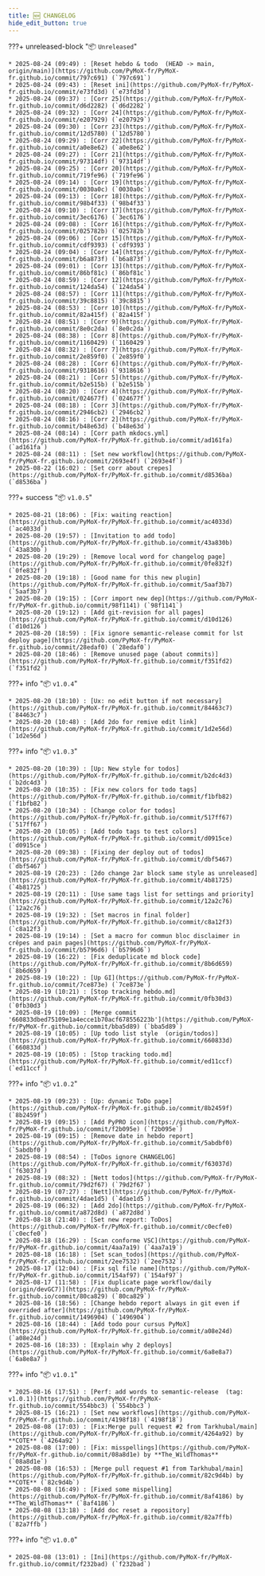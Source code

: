 ```yaml
---
title: 🆕 CHANGELOG
hide_edit_button: true
---
```


<!--
    ####################################################################################################################

    ATTENTION: Ne pas modifier ce fichier, car il est généré automatiquement par `resources/auto/gen_changelog.py` chaque push sur la branche main
    
    ####################################################################################################################
-->

???+ unreleased-block "📦 `Unreleased`"

    * 2025-08-24 (09:49) : [Reset hebdo & todo  (HEAD -> main, origin/main)](https://github.com/PyMoX-fr/PyMoX-fr.github.io/commit/797c691) (`797c691`)
    * 2025-08-24 (09:43) : [Reset ini](https://github.com/PyMoX-fr/PyMoX-fr.github.io/commit/e73fd3d) (`e73fd3d`)
    * 2025-08-24 (09:37) : [Corr 25](https://github.com/PyMoX-fr/PyMoX-fr.github.io/commit/d6d2282) (`d6d2282`)
    * 2025-08-24 (09:32) : [Corr 24](https://github.com/PyMoX-fr/PyMoX-fr.github.io/commit/e207929) (`e207929`)
    * 2025-08-24 (09:30) : [Corr 23](https://github.com/PyMoX-fr/PyMoX-fr.github.io/commit/12d5780) (`12d5780`)
    * 2025-08-24 (09:29) : [Corr 22](https://github.com/PyMoX-fr/PyMoX-fr.github.io/commit/a0e8e62) (`a0e8e62`)
    * 2025-08-24 (09:27) : [Corr 21](https://github.com/PyMoX-fr/PyMoX-fr.github.io/commit/97314df) (`97314df`)
    * 2025-08-24 (09:25) : [Corr 20](https://github.com/PyMoX-fr/PyMoX-fr.github.io/commit/719fe96) (`719fe96`)
    * 2025-08-24 (09:14) : [Corr 19](https://github.com/PyMoX-fr/PyMoX-fr.github.io/commit/0030a0c) (`0030a0c`)
    * 2025-08-24 (09:13) : [Corr 18](https://github.com/PyMoX-fr/PyMoX-fr.github.io/commit/98b4f33) (`98b4f33`)
    * 2025-08-24 (09:10) : [Corr 17](https://github.com/PyMoX-fr/PyMoX-fr.github.io/commit/3ec6176) (`3ec6176`)
    * 2025-08-24 (09:08) : [Corr 16](https://github.com/PyMoX-fr/PyMoX-fr.github.io/commit/025782b) (`025782b`)
    * 2025-08-24 (09:06) : [Corr 15](https://github.com/PyMoX-fr/PyMoX-fr.github.io/commit/cdf9393) (`cdf9393`)
    * 2025-08-24 (09:04) : [Corr 14](https://github.com/PyMoX-fr/PyMoX-fr.github.io/commit/b6a873f) (`b6a873f`)
    * 2025-08-24 (09:01) : [Corr 13](https://github.com/PyMoX-fr/PyMoX-fr.github.io/commit/86bf81c) (`86bf81c`)
    * 2025-08-24 (08:59) : [Corr 12](https://github.com/PyMoX-fr/PyMoX-fr.github.io/commit/124da54) (`124da54`)
    * 2025-08-24 (08:57) : [Corr 11](https://github.com/PyMoX-fr/PyMoX-fr.github.io/commit/39c8815) (`39c8815`)
    * 2025-08-24 (08:53) : [Corr 10](https://github.com/PyMoX-fr/PyMoX-fr.github.io/commit/82a415f) (`82a415f`)
    * 2025-08-24 (08:51) : [Corr 9](https://github.com/PyMoX-fr/PyMoX-fr.github.io/commit/8e0c2da) (`8e0c2da`)
    * 2025-08-24 (08:38) : [Corr 8](https://github.com/PyMoX-fr/PyMoX-fr.github.io/commit/1160429) (`1160429`)
    * 2025-08-24 (08:32) : [Corr 7](https://github.com/PyMoX-fr/PyMoX-fr.github.io/commit/2e859f0) (`2e859f0`)
    * 2025-08-24 (08:28) : [Corr 6](https://github.com/PyMoX-fr/PyMoX-fr.github.io/commit/9318616) (`9318616`)
    * 2025-08-24 (08:21) : [Corr 5](https://github.com/PyMoX-fr/PyMoX-fr.github.io/commit/b2e515b) (`b2e515b`)
    * 2025-08-24 (08:20) : [Corr 4](https://github.com/PyMoX-fr/PyMoX-fr.github.io/commit/024677f) (`024677f`)
    * 2025-08-24 (08:18) : [Corr 3](https://github.com/PyMoX-fr/PyMoX-fr.github.io/commit/2946cb2) (`2946cb2`)
    * 2025-08-24 (08:16) : [Corr 2](https://github.com/PyMoX-fr/PyMoX-fr.github.io/commit/b48e63d) (`b48e63d`)
    * 2025-08-24 (08:14) : [Corr path mkdocs.yml](https://github.com/PyMoX-fr/PyMoX-fr.github.io/commit/ad161fa) (`ad161fa`)
    * 2025-08-24 (08:11) : [Set new workflow](https://github.com/PyMoX-fr/PyMoX-fr.github.io/commit/2693e4f) (`2693e4f`)
    * 2025-08-22 (16:02) : [Set corr about crepes](https://github.com/PyMoX-fr/PyMoX-fr.github.io/commit/d8536ba) (`d8536ba`)

???+ success "📦 `v1.0.5`"

    * 2025-08-21 (18:06) : [Fix: waiting reaction](https://github.com/PyMoX-fr/PyMoX-fr.github.io/commit/ac4033d) (`ac4033d`)
    * 2025-08-20 (19:57) : [Invitation to add todo](https://github.com/PyMoX-fr/PyMoX-fr.github.io/commit/43a830b) (`43a830b`)
    * 2025-08-20 (19:29) : [Remove local word for changelog page](https://github.com/PyMoX-fr/PyMoX-fr.github.io/commit/0fe832f) (`0fe832f`)
    * 2025-08-20 (19:18) : [Good name for this new plugin](https://github.com/PyMoX-fr/PyMoX-fr.github.io/commit/5aaf3b7) (`5aaf3b7`)
    * 2025-08-20 (19:15) : [Corr import new dep](https://github.com/PyMoX-fr/PyMoX-fr.github.io/commit/98f1141) (`98f1141`)
    * 2025-08-20 (19:12) : [Add git-revision for all pages](https://github.com/PyMoX-fr/PyMoX-fr.github.io/commit/d10d126) (`d10d126`)
    * 2025-08-20 (18:59) : [Fix ignore semantic-release commit for lst deploy page](https://github.com/PyMoX-fr/PyMoX-fr.github.io/commit/28edaf0) (`28edaf0`)
    * 2025-08-20 (18:46) : [Remove unused page (about commits)](https://github.com/PyMoX-fr/PyMoX-fr.github.io/commit/f351fd2) (`f351fd2`)

???+ info "📦 `v1.0.4`"

    * 2025-08-20 (18:10) : [Ux: no edit button if not necessary](https://github.com/PyMoX-fr/PyMoX-fr.github.io/commit/84463c7) (`84463c7`)
    * 2025-08-20 (10:48) : [Add 2do for remive edit link](https://github.com/PyMoX-fr/PyMoX-fr.github.io/commit/1d2e56d) (`1d2e56d`)

???+ info "📦 `v1.0.3`"

    * 2025-08-20 (10:39) : [Up: New style for todos](https://github.com/PyMoX-fr/PyMoX-fr.github.io/commit/b2dc4d3) (`b2dc4d3`)
    * 2025-08-20 (10:35) : [Fix new colors for todo tags](https://github.com/PyMoX-fr/PyMoX-fr.github.io/commit/f1bfb82) (`f1bfb82`)
    * 2025-08-20 (10:34) : [Change color for todos](https://github.com/PyMoX-fr/PyMoX-fr.github.io/commit/517ff67) (`517ff67`)
    * 2025-08-20 (10:05) : [Add todo tags to test colors](https://github.com/PyMoX-fr/PyMoX-fr.github.io/commit/d0915ce) (`d0915ce`)
    * 2025-08-20 (09:38) : [Fixing der deploy out of todos](https://github.com/PyMoX-fr/PyMoX-fr.github.io/commit/dbf5467) (`dbf5467`)
    * 2025-08-19 (20:23) : [2do change 2ar block same style as unreleased](https://github.com/PyMoX-fr/PyMoX-fr.github.io/commit/4b81725) (`4b81725`)
    * 2025-08-19 (20:11) : [Use same tags list for settings and priority](https://github.com/PyMoX-fr/PyMoX-fr.github.io/commit/12a2c76) (`12a2c76`)
    * 2025-08-19 (19:32) : [Set macros in final folder](https://github.com/PyMoX-fr/PyMoX-fr.github.io/commit/c8a12f3) (`c8a12f3`)
    * 2025-08-19 (19:14) : [Set a macro for commun bloc disclaimer in crêpes and pain pages](https://github.com/PyMoX-fr/PyMoX-fr.github.io/commit/b5796d6) (`b5796d6`)
    * 2025-08-19 (16:22) : [Fix deduplicate md block code](https://github.com/PyMoX-fr/PyMoX-fr.github.io/commit/8b6d659) (`8b6d659`)
    * 2025-08-19 (10:22) : [Up GI](https://github.com/PyMoX-fr/PyMoX-fr.github.io/commit/7ce873e) (`7ce873e`)
    * 2025-08-19 (10:21) : [Stop tracking hebdo.md](https://github.com/PyMoX-fr/PyMoX-fr.github.io/commit/0fb30d3) (`0fb30d3`)
    * 2025-08-19 (10:09) : [Merge commit '660833dbed75109e1a4ecce1b70acf678556223b'](https://github.com/PyMoX-fr/PyMoX-fr.github.io/commit/bba5d89) (`bba5d89`)
    * 2025-08-19 (10:05) : [Up todo list style  (origin/todos)](https://github.com/PyMoX-fr/PyMoX-fr.github.io/commit/660833d) (`660833d`)
    * 2025-08-19 (10:05) : [Stop tracking todo.md](https://github.com/PyMoX-fr/PyMoX-fr.github.io/commit/ed11ccf) (`ed11ccf`)

???+ info "📦 `v1.0.2`"

    * 2025-08-19 (09:23) : [Up: dynamic ToDo page](https://github.com/PyMoX-fr/PyMoX-fr.github.io/commit/8b2459f) (`8b2459f`)
    * 2025-08-19 (09:15) : [Add PyPRO icon](https://github.com/PyMoX-fr/PyMoX-fr.github.io/commit/f2b095e) (`f2b095e`)
    * 2025-08-19 (09:15) : [Remove date in hebdo report](https://github.com/PyMoX-fr/PyMoX-fr.github.io/commit/5abdbf0) (`5abdbf0`)
    * 2025-08-19 (08:54) : [ToDos ignore CHANGELOG](https://github.com/PyMoX-fr/PyMoX-fr.github.io/commit/f63037d) (`f63037d`)
    * 2025-08-19 (08:32) : [Nett todos](https://github.com/PyMoX-fr/PyMoX-fr.github.io/commit/79d2f67) (`79d2f67`)
    * 2025-08-19 (07:27) : [Nett](https://github.com/PyMoX-fr/PyMoX-fr.github.io/commit/4dae1d5) (`4dae1d5`)
    * 2025-08-19 (06:32) : [Add 2do](https://github.com/PyMoX-fr/PyMoX-fr.github.io/commit/a872d8d) (`a872d8d`)
    * 2025-08-18 (21:40) : [Set new report: ToDos](https://github.com/PyMoX-fr/PyMoX-fr.github.io/commit/c0ecfe0) (`c0ecfe0`)
    * 2025-08-18 (16:29) : [Scan conforme VSC](https://github.com/PyMoX-fr/PyMoX-fr.github.io/commit/4aa7a19) (`4aa7a19`)
    * 2025-08-18 (16:18) : [Set scan_todos](https://github.com/PyMoX-fr/PyMoX-fr.github.io/commit/2ee7532) (`2ee7532`)
    * 2025-08-17 (12:04) : [Fix sql file name](https://github.com/PyMoX-fr/PyMoX-fr.github.io/commit/154af97) (`154af97`)
    * 2025-08-17 (11:58) : [Fix duplicate page workflow/daily  (origin/devGC7)](https://github.com/PyMoX-fr/PyMoX-fr.github.io/commit/80ca829) (`80ca829`)
    * 2025-08-16 (18:56) : [Change hebdo report always in git even if overrided after](https://github.com/PyMoX-fr/PyMoX-fr.github.io/commit/1496904) (`1496904`)
    * 2025-08-16 (18:44) : [Add todo pour cursus PyMoX](https://github.com/PyMoX-fr/PyMoX-fr.github.io/commit/a08e24d) (`a08e24d`)
    * 2025-08-16 (18:33) : [Explain why 2 deploys](https://github.com/PyMoX-fr/PyMoX-fr.github.io/commit/6a8e8a7) (`6a8e8a7`)

???+ info "📦 `v1.0.1`"

    * 2025-08-16 (17:51) : [Perf: add words to semantic-release  (tag: v1.0.1)](https://github.com/PyMoX-fr/PyMoX-fr.github.io/commit/554bbc3) (`554bbc3`)
    * 2025-08-15 (16:21) : [Set new workflows](https://github.com/PyMoX-fr/PyMoX-fr.github.io/commit/4198f18) (`4198f18`)
    * 2025-08-08 (17:03) : [Fix:Merge pull request #2 from Tarkhubal/main](https://github.com/PyMoX-fr/PyMoX-fr.github.io/commit/4264a92) by **COTE** (`4264a92`)
    * 2025-08-08 (17:00) : [Fix: misspellings](https://github.com/PyMoX-fr/PyMoX-fr.github.io/commit/08a8d1e) by **The_WildThomas** (`08a8d1e`)
    * 2025-08-08 (16:53) : [Merge pull request #1 from Tarkhubal/main](https://github.com/PyMoX-fr/PyMoX-fr.github.io/commit/82c9d4b) by **COTE** (`82c9d4b`)
    * 2025-08-08 (16:49) : [Fixed some mispelling](https://github.com/PyMoX-fr/PyMoX-fr.github.io/commit/8af4186) by **The_WildThomas** (`8af4186`)
    * 2025-08-08 (13:18) : [Add doc reset a repository](https://github.com/PyMoX-fr/PyMoX-fr.github.io/commit/82a7ffb) (`82a7ffb`)

???+ info "📦 `v1.0.0`"

    * 2025-08-08 (13:01) : [Ini](https://github.com/PyMoX-fr/PyMoX-fr.github.io/commit/f232bad) (`f232bad`)
